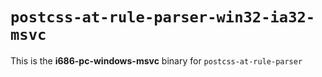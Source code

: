 # `postcss-at-rule-parser-win32-ia32-msvc`

This is the **i686-pc-windows-msvc** binary for `postcss-at-rule-parser`
